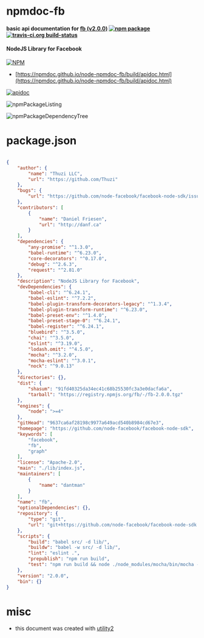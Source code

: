 # npmdoc-fb

#### basic api documentation for  [fb (v2.0.0)](https://github.com/node-facebook/facebook-node-sdk)  [![npm package](https://img.shields.io/npm/v/npmdoc-fb.svg?style=flat-square)](https://www.npmjs.org/package/npmdoc-fb) [![travis-ci.org build-status](https://api.travis-ci.org/npmdoc/node-npmdoc-fb.svg)](https://travis-ci.org/npmdoc/node-npmdoc-fb)

#### NodeJS Library for Facebook

[![NPM](https://nodei.co/npm/fb.png?downloads=true&downloadRank=true&stars=true)](https://www.npmjs.com/package/fb)

- [https://npmdoc.github.io/node-npmdoc-fb/build/apidoc.html](https://npmdoc.github.io/node-npmdoc-fb/build/apidoc.html)

[![apidoc](https://npmdoc.github.io/node-npmdoc-fb/build/screenCapture.buildCi.browser.%252Ftmp%252Fbuild%252Fapidoc.html.png)](https://npmdoc.github.io/node-npmdoc-fb/build/apidoc.html)

![npmPackageListing](https://npmdoc.github.io/node-npmdoc-fb/build/screenCapture.npmPackageListing.svg)

![npmPackageDependencyTree](https://npmdoc.github.io/node-npmdoc-fb/build/screenCapture.npmPackageDependencyTree.svg)



# package.json

```json

{
    "author": {
        "name": "Thuzi LLC",
        "url": "https://github.com/Thuzi"
    },
    "bugs": {
        "url": "https://github.com/node-facebook/facebook-node-sdk/issues"
    },
    "contributors": [
        {
            "name": "Daniel Friesen",
            "url": "http://danf.ca"
        }
    ],
    "dependencies": {
        "any-promise": "^1.3.0",
        "babel-runtime": "^6.23.0",
        "core-decorators": "^0.17.0",
        "debug": "^2.6.3",
        "request": "^2.81.0"
    },
    "description": "NodeJS Library for Facebook",
    "devDependencies": {
        "babel-cli": "^6.24.1",
        "babel-eslint": "^7.2.2",
        "babel-plugin-transform-decorators-legacy": "^1.3.4",
        "babel-plugin-transform-runtime": "^6.23.0",
        "babel-preset-env": "^1.4.0",
        "babel-preset-stage-0": "^6.24.1",
        "babel-register": "^6.24.1",
        "bluebird": "^3.5.0",
        "chai": "^3.5.0",
        "eslint": "^3.19.0",
        "lodash.omit": "^4.5.0",
        "mocha": "^3.2.0",
        "mocha-eslint": "^3.0.1",
        "nock": "^9.0.13"
    },
    "directories": {},
    "dist": {
        "shasum": "91fd40325da34ec41c68b25530fc3a3e0dacfa6a",
        "tarball": "https://registry.npmjs.org/fb/-/fb-2.0.0.tgz"
    },
    "engines": {
        "node": ">=4"
    },
    "gitHead": "9637ca6af28198c9977a649acd540b8984cd67e3",
    "homepage": "https://github.com/node-facebook/facebook-node-sdk",
    "keywords": [
        "facebook",
        "fb",
        "graph"
    ],
    "license": "Apache-2.0",
    "main": "./lib/index.js",
    "maintainers": [
        {
            "name": "dantman"
        }
    ],
    "name": "fb",
    "optionalDependencies": {},
    "repository": {
        "type": "git",
        "url": "git+https://github.com/node-facebook/facebook-node-sdk.git"
    },
    "scripts": {
        "build": "babel src/ -d lib/",
        "buildw": "babel -w src/ -d lib/",
        "lint": "eslint .",
        "prepublish": "npm run build",
        "test": "npm run build && node ./node_modules/mocha/bin/mocha --recursive"
    },
    "version": "2.0.0",
    "bin": {}
}
```



# misc
- this document was created with [utility2](https://github.com/kaizhu256/node-utility2)
